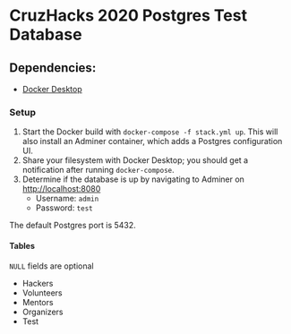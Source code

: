 # CruzHacks 2020 Postgres Test Database
## Dependencies:
 - [Docker Desktop](https://www.docker.com/products/docker-desktop)
### Setup
1. Start the Docker build with `docker-compose -f stack.yml up`. This will also install an Adminer container, which adds a Postgres configuration UI.
2. Share your filesystem with Docker Desktop; you should get a notification after running `docker-compose`. 
3. Determine if the database is up by navigating to Adminer on [http://localhost:8080](http://localhost:8080) 
    - Username: `admin`
    - Password: `test`

The default Postgres port is 5432.

#### Tables 
`NULL` fields are optional
 - Hackers
 - Volunteers
 - Mentors
 - Organizers
 - Test 

 
